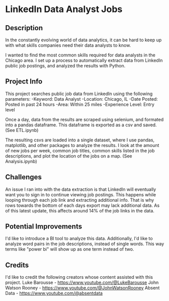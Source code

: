 # LinkedIn Data Analyst Jobs

## Description
In the constantly evolving world of data analytics, it can be hard to keep up with what skills companies need their data analysts to know.

I wanted to find the most common skills required for data analysts in the Chicago area. I set up a process to automatically extract data from LinkedIn public job postings, and analyzed the results with Python.

## Project Info
This project searches public job data from LinkedIn using the following parameters:
-Keyword: Data Analyst 
-Location: Chicago, IL 
-Date Posted: Posted in past 24 hours 
-Area: Within 25 miles 
-Experience Level: Entry level

Once a day, data from the results are scraped using selenium, and formated into a pandas dataframe. This dataframe is exported as a csv and saved. (See ETL.ipynb)

The resulting csvs are loaded into a single dataset, where I use pandas, matplotlib, and other packages to analyze the results. I look at the amount of new jobs per week, common job titles, common skills listed in the job descriptions, and plot the location of the jobs on a map. (See Analysis.ipynb)

## Challenges
An issue I ran into with the data extraction is that LinkedIn will eventually want you to sign in to continue viewing job postings. This happens while looping through each job link and extracting additional info. That is why rows towards the bottom of each days export may lack additional data. As of this latest update, this affects around 14% of the job links in the data.

## Potential Improvements
I'd like to introduce a BI tool to analyze this data. Additionally, I'd like to analyze word pairs in the job descriptions, instead of single words. This way terms like "power bi" will show up as one term instead of two.

## Credits
I'd like to credit the following creators whose content assisted with this project.
Luke Barousse - https://www.youtube.com/@LukeBarousse
John Watson Rooney - https://www.youtube.com/@JohnWatsonRooney
Absent Data - https://www.youtube.com/@absentdata